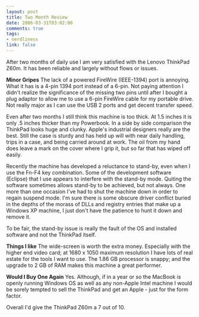 ```yaml
--- 
layout: post
title: Two Month Review
date: 2006-03-31T03:02:00
comments: true
tags:
- nerdliness
link: false
---
```

After two months of daily use I am very satisfied with the Lenovo ThinkPad Z60m. It has been reliable and largely without flows or issues.

<strong>Minor Gripes</strong>
The lack of a powered FireWire (IEEE-1394) port is annoying. What it has is a 4-pin 1394 port instead of a 6-pin. Not paying attention I didn't realize the significance of the missing two pins until after I bought a plug adaptor to allow me to use a 6-pin FireWire cable for my portable drive. Not really major as I can use the USB 2 ports and get decent transfer speed.

Even after two months I still think this machine is too thick. At 1.5 inches it is only .5 inches thicker than my Powerbook. In a side by side comparison the ThinkPad looks huge and clunky. Apple's industrial designers really are the best. Still the case is sturdy and has held up will with near daily handling, trips in a case, and being carried around at work. The oil from my hand does leave a mark on the cover where I grip it, but so far that has wiped off easily.

Recently the machine has developed a reluctance to stand-by, even when I use the Fn-F4 key combination. Some of the development software (Eclipse) that I use appears to interfere with the stand-by mode. Quiting the software sometimes allows stand-by to be achieved, but not always. One more than one occasion I've had to shut the machine down in order to regain suspend mode. I'm sure there is some obscure driver conflict buried in the depths of the morass of DLLs and registry entries that make up a Windows XP machine, I just don't have the patience to hunt it down and remove it.

To be fair, the stand-by issue is really the fault of the OS and installed software and not the ThinkPad itself.

<strong>Things I like</strong>
The wide-screen is worth the extra money. Especially with the higher end video card; at 1680 x 1050 maximum resolution I have lots of real estate for the tools I want to use. The 1.86 GB processor is snappy; and the upgrade to 2 GB of RAM makes this machine a great performer.

<strong>Would I Buy One Again</strong>
Yes. Although, if in a year or so the MacBook is openly running Windows OS as well as any non-Apple Intel machine I would be sorely tempted to sell the ThinkPad and get an Apple - just for the form factor.

Overall I'd give the ThinkPad Z60m a 7 out of 10.
